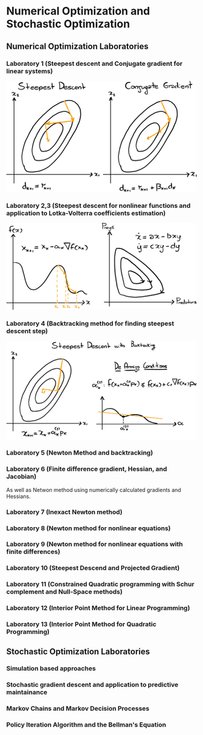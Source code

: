 # Numerical Optimization and Stochastic Optimization

## Numerical Optimization Laboratories

### Laboratory 1 (Steepest descent and Conjugate gradient for linear systems)
  
![](lab1.svg)

### Laboratory 2,3 (Steepest descent for nonlinear functions and application to Lotka-Volterra coefficients estimation)

![](lab2.svg)

### Laboratory 4 (Backtracking method for finding steepest descent step)

![](Lab4.svg)

### Laboratory 5 (Newton Method and backtracking)

### Laboratory 6 (Finite difference gradient, Hessian, and Jacobian)

As well as Netwon method using numerically calculated gradients and Hessians.

### Laboratory 7 (Inexact Newton method)

### Laboratory 8 (Newton method for nonlinear equations)

### Laboratory 9 (Newton method for nonlinear equations with finite differences)

### Laboratory 10 (Steepest Descend and Projected Gradient)

### Laboratory 11 (Constrained Quadratic programming with Schur complement and Null-Space methods)

### Laboratory 12 (Interior Point Method for Linear Programming)

### Laboratory 13 (Interior Point Method for Quadratic Programming)

## Stochastic Optimization Laboratories

### Simulation based approaches
### Stochastic gradient descent and application to predictive maintainance
### Markov Chains and Markov Decision Processes
### Policy Iteration Algorithm and the Bellman's Equation
